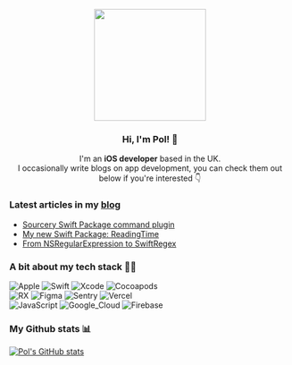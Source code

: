 <p align="center" width="300">
   <img align="center" width="200" src="https://github.com/pol-piella/pol-piella/files/7574441/author_profile.1.pdf" />
   <h3 align="center">Hi, I'm Pol! 👋</h3>
</p>

<p align="center">I'm an <strong>iOS developer</strong> based in the UK.<br />I occasionally write blogs on app development, you can check them out below if you're interested 👇</p>

### Latest articles in my [blog](https://www.polpiella.dev)
- [Sourcery Swift Package command plugin](https://polpiella.dev/sourcery-swift-package-command-plugin/)
- [My new Swift Package: ReadingTime](https://polpiella.dev/my-new-swift-package-reading-time/)
- [From NSRegularExpression to SwiftRegex](https://polpiella.dev/from-nsregular-expression-to-swift-regex/)

### A bit about my tech stack 🧑‍💻

![Apple](https://img.shields.io/badge/iOS-999999?style=for-the-badge&logo=apple&logoColor=white&labelColor=101010)
![Swift](https://img.shields.io/badge/Swift-FA7343?style=for-the-badge&logo=swift&logoColor=white&labelColor=101010)
![Xcode](https://img.shields.io/badge/Xcode-1575F9?style=for-the-badge&logo=xcode&logoColor=white&labelColor=101010)
![Cocoapods](https://img.shields.io/badge/Cocoapods-EE3322?style=for-the-badge&logo=cocoapods&logoColor=white&labelColor=101010)
</br>
![RX](https://img.shields.io/badge/ReactiveX-B7178C?style=for-the-badge&logo=ReactiveX&logoColor=white&labelColor=101010)
![Figma](https://img.shields.io/badge/Figma-F24E1E?style=for-the-badge&logo=figma&logoColor=white&labelColor=101010)
![Sentry](https://img.shields.io/badge/Sentry-362D59?style=for-the-badge&logo=sentry&logoColor=white&labelColor=101010)
![Vercel](https://img.shields.io/badge/Vercel-000000?style=for-the-badge&logo=vercel&logoColor=white&labelColor=101010)
</br>
![JavaScript](https://img.shields.io/badge/JavaScript-F7DF1E?style=for-the-badge&logo=javascript&logoColor=white&labelColor=101010)
![Google_Cloud](https://img.shields.io/badge/Google_Cloud-4285F4?style=for-the-badge&logo=googlecloud&logoColor=white&labelColor=101010)
![Firebase](https://img.shields.io/badge/Firebase-FFCA28?style=for-the-badge&logo=firebase&logoColor=white&labelColor=101010)
</br>

### My Github stats 📊

[![Pol's GitHub stats](https://github-readme-stats.vercel.app/api?username=pol-piella&theme=dracula)](https://github.com/anuraghazra/github-readme-stats)
